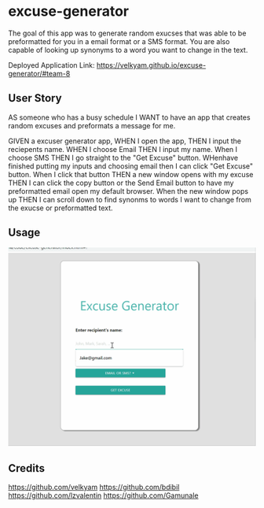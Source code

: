 # excuse-generator
The goal of this app was to generate random exucses that was able to be preformatted for you in a email format or a SMS format. You are also capable of looking up synonyms to a word you want to change in the text. 

Deployed Application Link: 
https://velkyam.github.io/excuse-generator/#team-8

## User Story 
AS someone who has a busy schedule 
I WANT to have an app that creates random excuses and preformats a message for me.

GIVEN a excuser generator app,
WHEN I open the app, THEN I input the reciepents name. 
WHEN I choose Email THEN I input my name.
When I choose SMS THEN I go straight to the "Get Excuse" button.
WHenhave finished putting my inputs and choosing email then I can click "Get Excuse" button. 
When I click that button THEN a new window opens with my excuse THEN I can click the copy button or the Send Email button to have my preformatted email open my default browser. 
When the new window pops up THEN I can scroll down to find synonms to words I want to change from the exucse or preformatted text. 

## Usage


![](assets/images/firstgif.gif)

## Credits 
https://github.com/velkyam
https://github.com/bdibil
https://github.com/lzvalentin
https://github.com/Gamunale